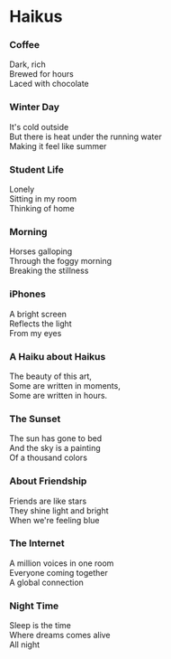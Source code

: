 # Haikus

### Coffee

Dark, rich   
Brewed for hours   
Laced with chocolate

### Winter Day

It's cold outside   
But there is heat under the running water   
Making it feel like summer

### Student Life

Lonely   
Sitting in my room   
Thinking of home

### Morning

Horses galloping   
Through the foggy morning   
Breaking the stillness

### iPhones

A bright screen   
Reflects the light   
From my eyes

### A Haiku about Haikus

The beauty of this art,   
Some are written in moments,   
Some are written in hours.

### The Sunset

The sun has gone to bed   
And the sky is a painting   
Of a thousand colors

### About Friendship

Friends are like stars   
They shine light and bright   
When we're feeling blue

### The Internet

A million voices in one room   
Everyone coming together   
A global connection

### Night Time

Sleep is the time   
Where dreams comes alive   
All night